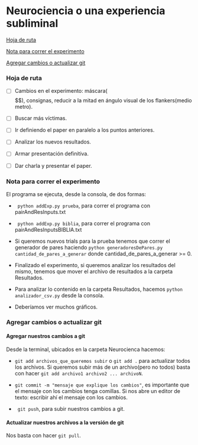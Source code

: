 # Neurociencia o una experiencia subliminal

  [Hoja de ruta](#hoja-de-ruta)

  [Nota para correr el experimento](#nota-para-correr-el-experimento)

  [Agregar cambios o actualizar git](#agregar-cambios-o-actualizar-git)


### Hoja de ruta

- [ ] Cambios en el experimento: máscara($$$$$$), consignas, reducir a la mitad en ángulo visual de los flankers(medio metro).

- [ ] Buscar más víctimas.

- [ ] Ir definiendo el paper en paralelo a los puntos anteriores.

- [ ] Analizar los nuevos resultados.

- [ ] Armar presentación definitiva.

- [ ] Dar charla y presentar el paper.


### Nota para correr el experimento

El programa se ejecuta, desde la consola, de dos formas:
  
  + ``` python addExp.py prueba```, para correr el programa con pairAndResInputs.txt
  
  + ``` python addExp.py biblia```, para correr el programa con pairAndResInputsBIBLIA.txt
  
  + Si queremos nuevos trials para la prueba tenemos que correr el generador de pares haciendo ``` python generadoresDePares.py     cantidad_de_pares_a_generar ``` donde cantidad_de_pares_a_generar >= 0.
  
  + Finalizado el experimento, si queremos analizar los resultados del mismo, tenemos que mover el archivo de resultados a la       carpeta Resultados.
  
  + Para analizar lo contenido en la carpeta Resultados, hacemos ``` python analizador_csv.py ``` desde la consola.
  
  + Deberíamos ver muchos gráficos.

### Agregar cambios o actualizar git 

#### Agregar nuestros cambios a git

Desde la terminal, ubicados en la carpeta Neurocienca hacemos:
  
  + ``` git add archivos_que_queremos subir ``` o ``` git add . ``` para actualizar todos los archivos.
    Si queremos subir más de un archivo(pero no todos) basta con hacer ``` git add archivo1 archivo2 ... archivoN ```.
    
  + ``` git commit -m "mensaje que explique los cambios" ```, es importante que el mensaje con los cambios tenga comillas. Si       nos abre un editor de texto: escribir ahí el mensaje con los cambios.
  
  + ``` git push```, para subir nuestros cambios a git.
  
#### Actualizar nuestros archivos a la versión de git

Nos basta con hacer ``` git pull ```.


